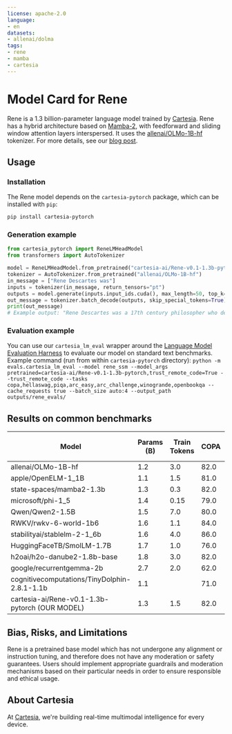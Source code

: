 ```yaml
---
license: apache-2.0
language:
- en
datasets:
- allenai/dolma
tags:
- rene
- mamba
- cartesia
---
```


# Model Card for Rene

Rene is a 1.3 billion-parameter language model trained by [Cartesia](https://cartesia.ai).
Rene has a hybrid architecture based on [Mamba-2](https://arxiv.org/abs/2405.21060), with feedforward and sliding window attention layers interspersed.
It uses the [allenai/OLMo-1B-hf](https://huggingface.co/allenai/OLMo-1B-hf) tokenizer.
For more details, see our [blog post](https://cartesia.ai/blog/on-device).

## Usage
### Installation
The Rene model depends on the `cartesia-pytorch` package, which can be installed with `pip`:
```bash
pip install cartesia-pytorch
```

### Generation example
```python
from cartesia_pytorch import ReneLMHeadModel
from transformers import AutoTokenizer

model = ReneLMHeadModel.from_pretrained("cartesia-ai/Rene-v0.1-1.3b-pytorch").half().cuda()
tokenizer = AutoTokenizer.from_pretrained("allenai/OLMo-1B-hf")
in_message = ["Rene Descartes was"]
inputs = tokenizer(in_message, return_tensors="pt")
outputs = model.generate(inputs.input_ids.cuda(), max_length=50, top_k=100, top_p=0.99)
out_message = tokenizer.batch_decode(outputs, skip_special_tokens=True)[0]
print(out_message)
# Example output: "Rene Descartes was a 17th century philosopher who developed and helped to popularize Cartesian geometry (which is a system of mathematically structured diagrams and symbols used to describe the relationship between different geometric types or properties). It’s a simple" ...
```

### Evaluation example
You can use our `cartesia_lm_eval` wrapper around the [Language Model Evaluation Harness](https://github.com/EleutherAI/lm-evaluation-harness/tree/main) to evaluate our model on standard text benchmarks. Example command (run from within `cartesia-pytorch` directory):
`python -m evals.cartesia_lm_eval --model rene_ssm --model_args pretrained=cartesia-ai/Rene-v0.1-1.3b-pytorch,trust_remote_code=True --trust_remote_code --tasks copa,hellaswag,piqa,arc_easy,arc_challenge,winogrande,openbookqa --cache_requests true --batch_size auto:4 --output_path outputs/rene_evals/`

## Results on common benchmarks
| Model                                          | Params (B) | Train Tokens | COPA | HellaSwag | MMLU (5-shot) | PIQA | ARC-e | ARC-c | WinoGrande | OpenBookQA | Average |
|------------------------------------------------|------------|--------------|------|-----------|---------------|------|-------|-------|------------|------------|---------|
| allenai/OLMo-1B-hf                             | 1.2        | 3.0          | 82.0 | 62.9      | 26.2          | 75.1 | 57.4  | 31.1  | 60.0       | 36.2       | 53.9    |
| apple/OpenELM-1\_1B                             | 1.1        | 1.5          | 81.0 | 64.8      | 27.1          | 75.6 | 55.4  | 32.3  | 61.9       | 36.2       | 54.3    |
| state-spaces/mamba2-1.3b                       | 1.3        | 0.3          | 82.0 | 60.0      | 25.8          | 73.7 | 64.2  | 33.3  | 61.0       | 37.8       | 54.7    |
| microsoft/phi-1\_5                              | 1.4        | 0.15         | 79.0 | 62.6      | 42.5          | 75.5 | 73.2  | 48.0  | 72.8       | 48.0       | 62.7    |
| Qwen/Qwen2-1.5B                                | 1.5        | 7.0          | 80.0 | 65.4      | 56.0          | 75.5 | 60.4  | 35.0  | 65.8       | 36.4       | 59.3    |
| RWKV/rwkv-6-world-1b6                          | 1.6        | 1.1          | 84.0 | 58.3      | 25.9          | 73.5 | 56.7  | 34.1  | 60.0       | 37.4       | 53.7    |
| stabilityai/stablelm-2-1\_6b                    | 1.6        | 4.0          | 86.0 | 69.0      | 38.1          | 76.7 | 68.1  | 38.9  | 63.6       | 38.8       | 59.9    |
| HuggingFaceTB/SmolLM-1.7B                      | 1.7        | 1.0          | 76.0 | 65.8      | 29.9          | 76.1 | 73.5  | 46.4  | 60.9       | 42.0       | 58.8    |
| h2oai/h2o-danube2-1.8b-base                    | 1.8        | 3.0          | 82.0 | 72.4      | 39.9          | 77.3 | 69.0  | 39.9  | 63.9       | 41.4       | 60.7    |
| google/recurrentgemma-2b                       | 2.7        | 2.0          | 62.0 | 61.8      | 32.3          | 68.8 | 46.4  | 29.9  | 57.1       | 29.0       | 48.4    |
| cognitivecomputations/TinyDolphin-2.8.1-1.1b   | 1.1        |              | 71.0 | 59.9      | 25.7          | 73.1 | 55.8  | 33.0  | 59.7       | 36.6       | 51.9    |
| cartesia-ai/Rene-v0.1-1.3b-pytorch (OUR MODEL) | 1.3        | 1.5          | 82.0 | 69.4      | 32.6          | 77.5 | 61.7  | 34.4  | 62.9       | 39.2       | 57.5    |

## Bias, Risks, and Limitations
Rene is a pretrained base model which has not undergone any alignment or instruction tuning, and therefore does not have any moderation or safety guarantees. Users should implement appropriate guardrails and moderation mechanisms based on their particular needs in order to ensure responsible and ethical usage.

## About Cartesia
At [Cartesia](https://cartesia.ai/), we're building real-time multimodal intelligence for every device.
